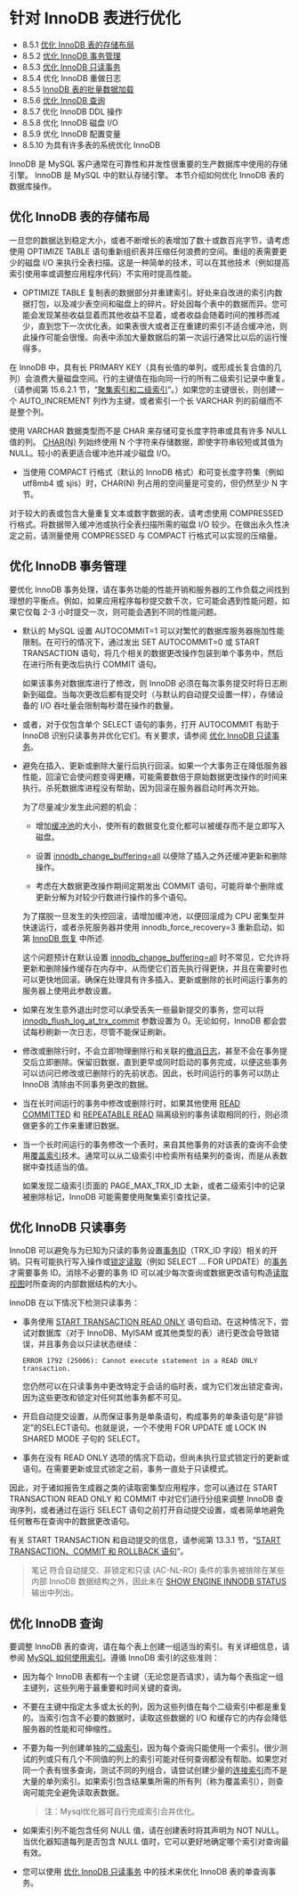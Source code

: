 # 针对 InnoDB 表进行优化

- 8.5.1 [优化 InnoDB 表的存储布局](#优化-innodb-表的存储布局)
- 8.5.2 [优化 InnoDB 事务管理](#优化-innodb-事务管理)
- 8.5.3 [优化 InnoDB 只读事务](#优化-innodb-只读事务)
- 8.5.4 优化 InnoDB 重做日志
- 8.5.5 [InnoDB 表的批量数据加载](批量数据加载.md)
- 8.5.6 [优化 InnoDB 查询](#优化-innodb-查询)
- 8.5.7 优化 InnoDB DDL 操作
- 8.5.8 优化 InnoDB 磁盘 I/O
- 8.5.9 优化 InnoDB 配置变量
- 8.5.10 为具有许多表的系统优化 InnoDB

InnoDB 是 MySQL 客户通常在可靠性和并发性很重要的生产数据库中使用的存储引擎。 InnoDB 是 MySQL 中的默认存储引擎。 本节介绍如何优化 InnoDB 表的数据库操作。

## 优化 InnoDB 表的存储布局

一旦您的数据达到稳定大小，或者不断增长的表增加了数十或数百兆字节，请考虑使用 OPTIMIZE TABLE 语句重新组织表并压缩任何浪费的空间。重组的表需要更少的磁盘 I/O 来执行全表扫描。这是一种简单的技术，可以在其他技术（例如提高索引使用率或调整应用程序代码）不实用时提高性能。

- OPTIMIZE TABLE 复制表的数据部分并重建索引。好处来自改进的索引内数据打包，以及减少表空间和磁盘上的碎片。好处因每个表中的数据而异。您可能会发现某些收益显着而其他收益不显着，或者收益会随着时间的推移而减少，直到您下一次优化表。如果表很大或者正在重建的索引不适合缓冲池，则此操作可能会很慢。向表中添加大量数据后的第一次运行通常比以后的运行慢得多。

在 InnoDB 中，具有长 PRIMARY KEY（具有长值的单列，或形成长复合值的几列）会浪费大量磁盘空间。行的主键值在指向同一行的所有二级索引记录中重复。 （请参阅第 15.6.2.1 节，“[聚集索引和二级索引](https://dev.mysql.com/doc/refman/8.0/en/innodb-index-types.html)”。）如果您的主键很长，则创建一个 AUTO_INCREMENT 列作为主键，或者索引一个长 VARCHAR 列的前缀而不是整个列。

使用 VARCHAR 数据类型而不是 CHAR 来存储可变长度字符串或具有许多 NULL 值的列。 [CHAR(N)](https://dev.mysql.com/doc/refman/8.0/en/char.html) 列始终使用 N 个字符来存储数据，即使字符串较短或其值为 NULL。较小的表更适合缓冲池并减少磁盘 I/O。

- 当使用 COMPACT 行格式（默认的 InnoDB 格式）和可变长度字符集（例如 utf8mb4 或 sjis）时，CHAR(N) 列占用的空间量是可变的，但仍然至少 N 字节。

对于较大的表或包含大量重复文本或数字数据的表，请考虑使用 COMPRESSED 行格式。将数据带入缓冲池或执行全表扫描所需的磁盘 I/O 较少。在做出永久性决定之前，请测量使用 COMPRESSED 与 COMPACT 行格式可以实现的压缩量。

## 优化 InnoDB 事务管理

要优化 InnoDB 事务处理，请在事务功能的性能开销和服务器的工作负载之间找到理想的平衡点。例如，如果应用程序每秒提交数千次，它可能会遇到性能问题，如果它仅每 2-3 小时提交一次，则可能会遇到不同的性能问题。

- 默认的 MySQL 设置 AUTOCOMMIT=1 可以对繁忙的数据库服务器施加性能限制。在可行的情况下，通过发出 SET AUTOCOMMIT=0 或 START TRANSACTION 语句，将几个相关的数据更改操作包装到单个事务中，然后在进行所有更改后执行 COMMIT 语句。

  如果该事务对数据库进行了修改，则 InnoDB 必须在每次事务提交时将日志刷新到磁盘。当每次更改后都有提交时（与默认的自动提交设置一样），存储设备的 I/O 吞吐量会限制每秒潜在操作的数量。

- 或者，对于仅包含单个 SELECT 语句的事务，打开 AUTOCOMMIT 有助于 InnoDB 识别只读事务并优化它们。有关要求，请参阅 [优化 InnoDB 只读事务](https://dev.mysql.com/doc/refman/8.0/en/innodb-performance-ro-txn.html)。

- 避免在插入、更新或删除大量行后执行回滚。如果一个大事务正在降低服务器性能，回滚它会使问题变得更糟，可能需要数倍于原始数据更改操作的时间来执行。杀死数据库进程没有帮助，因为回滚在服务器启动时再次开始。

  为了尽量减少发生此问题的机会：

  - 增加[缓冲池](https://dev.mysql.com/doc/refman/8.0/en/glossary.html#glos_buffer_pool)的大小，使所有的数据变化变化都可以被缓存而不是立即写入磁盘。

  - 设置 [innodb_change_buffering=all](https://dev.mysql.com/doc/refman/8.0/en/innodb-parameters.html#sysvar_innodb_change_buffering) 以便除了插入之外还缓冲更新和删除操作。

  - 考虑在大数据更改操作期间定期发出 COMMIT 语句，可能将单个删除或更新分解为对较少行数进行操作的多个语句。

  为了摆脱一旦发生的失控回滚，请增加缓冲池，以便回滚成为 CPU 密集型并快速运行，或者杀死服务器并使用 innodb_force_recovery=3 重新启动，如第 [InnoDB 恢复](../../InnoDB存储引擎/InnoDB备份和恢复.md#innodb恢复) 中所述.

  这个问题预计在默认设置 [innodb_change_buffering=all](https://dev.mysql.com/doc/refman/8.0/en/innodb-parameters.html#sysvar_innodb_change_buffering) 时不常见，它允许将更新和删除操作缓存在内存中，从而使它们首先执行得更快，并且在需要时也可以更快地回滚。确保在处理具有许多插入、更新或删除的长时间运行事务的服务器上使用此参数设置。

- 如果在发生意外退出时您可以承受丢失一些最新提交的事务，您可以将 [innodb_flush_log_at_trx_commit](https://dev.mysql.com/doc/refman/8.0/en/innodb-parameters.html#sysvar_innodb_flush_log_at_trx_commit) 参数设置为 0。无论如何，InnoDB 都会尝试每秒刷新一次日志，尽管不能保证刷新。

- 修改或删除行时，不会立即物理删除行和关联的[撤消日志](https://dev.mysql.com/doc/refman/8.0/en/glossary.html#glos_undo_log)，甚至不会在事务提交后立即删除。保留旧数据，直到更早或同时启动的事务完成，以便这些事务可以访问已修改或已删除行的先前状态。因此，长时间运行的事务可以防止 InnoDB 清除由不同事务更改的数据。

- 当在长时间运行的事务中修改或删除行时，如果其他使用 [READ COMMITTED](https://dev.mysql.com/doc/refman/8.0/en/innodb-transaction-isolation-levels.html#isolevel_read-committed) 和 [REPEATABLE READ](https://dev.mysql.com/doc/refman/8.0/en/innodb-transaction-isolation-levels.html#isolevel_repeatable-read) 隔离级别的事务读取相同的行，则必须做更多的工作来重建旧数据。

- 当一个长时间运行的事务修改一个表时，来自其他事务的对该表的查询不会使用[覆盖索引](https://dev.mysql.com/doc/refman/8.0/en/glossary.html#glos_covering_index)技术。通常可以从二级索引中检索所有结果列的查询，而是从表数据中查找适当的值。

  如果发现二级索引页面的 PAGE_MAX_TRX_ID 太新，或者二级索引中的记录被删除标记，InnoDB 可能需要使用聚集索引查找记录。

## 优化 InnoDB 只读事务

InnoDB 可以避免与为已知为只读的事务设置[事务ID](https://dev.mysql.com/doc/refman/8.0/en/glossary.html#glos_transaction_id)（TRX_ID 字段）相关的开销。只有可能执行写入操作或[锁定读取](https://dev.mysql.com/doc/refman/8.0/en/glossary.html#glos_locking_read)（例如 SELECT ... FOR UPDATE）的[事务](https://dev.mysql.com/doc/refman/8.0/en/glossary.html#glos_transaction)才需要事务 ID。消除不必要的事务 ID 可以减少每次查询或数据更改语句构造[读取视图](https://dev.mysql.com/doc/refman/8.0/en/glossary.html#glos_read_view)时所查询的内部数据结构的大小。

InnoDB 在以下情况下检测只读事务：

- 事务使用 [START TRANSACTION READ ONLY](https://dev.mysql.com/doc/refman/8.0/en/commit.html) 语句启动。在这种情况下，尝试对数据库（对于 InnoDB、MyISAM 或其他类型的表）进行更改会导致错误，并且事务会以只读状态继续：

  `ERROR 1792 (25006): Cannot execute statement in a READ ONLY transaction.`

  您仍然可以在只读事务中更改特定于会话的临时表，或为它们发出锁定查询，因为这些更改和锁定对任何其他事务都不可见。

- 开启自动提交设置，从而保证事务是单条语句，构成事务的单条语句是“非锁定”的SELECT语句。也就是说，一个不使用 FOR UPDATE 或 LOCK IN SHARED MODE 子句的 SELECT。

- 事务在没有 READ ONLY 选项的情况下启动，但尚未执行显式锁定行的更新或语句。在需要更新或显式锁定之前，事务一直处于只读模式。

因此，对于诸如报告生成器之类的读取密集型应用程序，您可以通过在 START TRANSACTION READ ONLY 和 COMMIT 中对它们进行分组来调整 InnoDB 查询序列，或者通过在运行 SELECT 语句之前打开自动提交设置，或者简单地避免任何散布在查询中的数据更改语句。

有关 START TRANSACTION 和自动提交的信息，请参阅第 13.3.1 节，“[START TRANSACTION、COMMIT 和 ROLLBACK 语句](https://dev.mysql.com/doc/refman/8.0/en/commit.html)”。

> 笔记
符合自动提交、非锁定和只读 (AC-NL-RO) 条件的事务被排除在某些内部 InnoDB 数据结构之外，因此未在 [SHOW ENGINE INNODB STATUS](https://dev.mysql.com/doc/refman/8.0/en/show-engine.html) 输出中列出。

## 优化 InnoDB 查询

要调整 InnoDB 表的查询，请在每个表上创建一组适当的索引。有关详细信息，请参阅 [MySQL 如何使用索引](../优化和索引/MySQL如何使用索引.md)。遵循 InnoDB 索引的这些准则：

- 因为每个 InnoDB 表都有一个主键（无论您是否请求），请为每个表指定一组主键列，这些列用于最重要和时间关键的查询。

- 不要在主键中指定太多或太长的列，因为这些列值在每个二级索引中都是重复的。当索引包含不必要的数据时，读取这些数据的 I/O 和缓存它的内存会降低服务器的性能和可伸缩性。

- 不要为每一列创建单独的[二级索引](https://dev.mysql.com/doc/refman/8.0/en/glossary.html#glos_secondary_index)，因为每个查询只能使用一个索引。很少测试的列或只有几个不同值的列上的索引可能对任何查询都没有帮助。如果您对同一个表有很多查询，测试不同的列组合，请尝试创建少量的[连接索引](https://dev.mysql.com/doc/refman/8.0/en/glossary.html#glos_concatenated_index)而不是大量的单列索引。如果索引包含结果集所需的所有列（称为覆盖索引），则查询可能完全避免读取表数据。
  > 注：Mysql优化器可自行完成索引合并优化。

- 如果索引列不能包含任何 NULL 值，请在创建表时将其声明为 NOT NULL。当优化器知道每列是否包含 NULL 值时，它可以更好地确定哪个索引对查询最有效。

- 您可以使用 [优化 InnoDB 只读事务](#优化-innodb-只读事务) 中的技术来优化 InnoDB 表的单查询事务。
